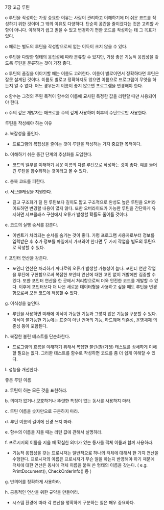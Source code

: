 7장 고급 루틴

o 루틴을 작성하는 가장 중요한 이유는 사람이 관리하고 이해하기에 더 쉬운 코드를 작성하기 위한 것이며 그 밖의 이유도 다양하다. 단순히 공간을 줄이겠다는 것은 고려할 사항이 아니다. 이해하기 쉽고 믿을 수 있고 변경하기 편한 코드를 작성하는 데 그 목표가 있다.

o 때로는 별도의 루틴을 작성함으로써 얻는 이득이 크지 않을 수 있다.

o 루틴을 다양한 형태의 응집성에 따라 분류할 수 있지만, 가장 좋은 기능적 응집성을 갖도록 루틴을 분류하는 것이 가장 좋다.

o 루틴의 품질을 이야기할 때는 이름도 고려한다. 이름이 별로이면서 정확하다면 루틴은 잘못 설계된 것이다. 이름도 별로고 정확하지도 않으면 이름으로 프로그램이 무엇을 하는지 알 수 없다. 어느 경우든지 이름이 좋지 않으면 프로그램을 변경해야 한다.

o 함수는 그것의 주된 목적이 함수의 이름에 묘사된 특정한 값을 리턴할 때만 사용되어야 한다.

o 주의 깊은 개발자는 매크로를 주의 깊게 사용하며 최후의 수단으로만 사용한다.

 

루틴을 작성해야 하는 이유

a. 복잡성을 줄인다.

- 프로그램의 복잡성을 줄이는 것이 루틴을 작성하는 가자 중요한 목적이다.

b. 이해하기 쉬운 중간 단계의 추상화를 도입한다.

- 코드의 일부를 이해하기 쉬운 이름의 다른 루틴으로 작성하는 것이 좋다. 예를 들어 긴 루틴을 함수화하는 것이라고 볼 수 있다.

c. 충복 코드를 피한다.

d. 서브클래싱을 지원한다.

- 길고 구조화가 덜 된 루틴보다 길이도 짧고 구조적으로 완성도 높은 루틴을 오버라이드하면 변경할 내용이 많지 않다. 또한 오버라이드가 가능한 루틴을 간단하게 유지하면 서브클래스 구현에서 오류가 발생할 확률도 줄어들 것이다.

e. 코드의 실행 숭서를 감춘다.

- 이벤트가 처리되는 순서를 숨기는 것이 좋다. 가령 프로그램 사용자로부터 정보를 입력받은 후 추가 정보를 파일에서 가져와야 한다면 두 가지 작업을 별도의 루틴으로 작성할 수 있다.

f. 포인터 연산을 감춘다.

- 포인터 연산은 처리하기 까다로워 오류가 발생할 가능성이 높다. 포인터 연산 작업을 루틴에 구현함으로써 복잡한 포인터 연산에 대한 고민 없이 개발에만 집중할 수 있다. 또한 포인터 연산을 한 곳에서 처리함으로써 더욱 안전한 코드를 개발할 수 있다. 이후에 포인터보다 더 나은 새로운 데이터형을 사용하고 싶을 때도 루틴을 변경함으로써 모든 코드에 적용할 수 있다.

g. 이식성을 높인다.

- 루틴을 사용하면 미래에 이식이 가능한 기능과 그렇지 않은 기능을 구분할 수 있다. 이식이 불가능한 기능에는 표준이 아닌 언어의 기능, 하드웨어 의존성, 운영체제 의존성 등이 포함된다.

h. 복잡한 불린 테스트를 단순화한다.

- 프로그램의 흐름을 이해하기 위해서 복잡한 불린(참/거짓) 테스트를 상세하게 이해할 필요는 없다. 그러한 테스트를 함수로 작성하면 코드를 좀 더 쉽게 이해할 수 있다.

I. 성능을 개선한다.

 

좋은 루틴 이름

a. 루틴이 하는 모든 것을 표현하라.

b. 의미가 없거나 모호하거나 뚜렷한 특징이 없는 동사를 사용하지 마라.

c. 루틴 이름을 숫자만으로 구분하지 마라.

d. 루틴 이름의 길이에 신경 쓰지 마라.

e. 함수의 이름을 지을 때는 리턴 값에 관해서 설명하라.

f. 프로시저의 이름을 지을 때 확실한 의미가 있는 동사를 객체 이름과 함께 사용하라.

- 기능적 응집성을 갖는 프로시저는 일반적으로 하나의 객체에 대해서 한 가지 연산을 수행한다. 프로시저의 이름은 프로시저가 무슨 일을 하는지 반영해야 하기 때문에 객체에 대한 연산은 동사에 객체 이름을 붙여 쓴 형태의 이름을 갖는다. ( e.g. PrintDocument(), CheckOrderInfo() 등 )

g. 반의어를 정확하게 사용하라.

h. 공통적인 연산을 위한 규약을 만들어라.

- 시스템 환경에 따라 각 연산을 명확하게 구분하는 일은 매우 중요하다.